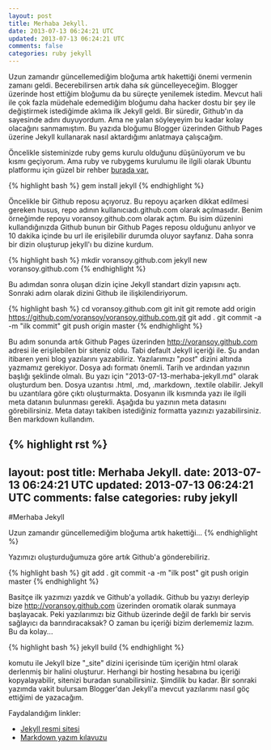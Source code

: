 ```yaml
---
layout: post
title: Merhaba Jekyll.
date: 2013-07-13 06:24:21 UTC
updated: 2013-07-13 06:24:21 UTC
comments: false
categories: ruby jekyll
---
```


Uzun zamandır güncellemediğim bloğuma artık hakettiği önemi vermenin zamanı geldi. Becerebilirsen artık daha sık güncelleyeceğim. Blogger üzerinde host ettiğim bloğumu da bu süreçte yenilemek istedim. Mevcut hali ile çok fazla müdehale edemediğim bloğumu daha hacker dostu bir şey ile değiştirmek istediğimde aklıma ilk Jekyll geldi. Bir süredir, Github'ın da sayesinde adını duyuyordum. Ama ne yalan söyleyeyim bu kadar kolay olacağını sanmamıştım. Bu yazıda bloğumu Blogger üzerinden Github Pages üzerine Jekyll kullanarak nasıl aktardığımı anlatmaya çalışcağım.

Öncelikle sisteminizde ruby gems kurulu olduğunu düşünüyorum ve bu kısmı geçiyorum. Ama ruby ve rubygems kurulumu ile ilgili olarak Ubuntu platformu için güzel bir rehber [burada var.](https://help.ubuntu.com/community/RubyOnRails/ "Ruby installation on Ubuntu")

{% highlight bash %}
gem install jekyll
{% endhighlight %}

Öncelikle bir Github reposu açıyoruz. Bu repoyu açarken dikkat edilmesi gereken husus, repo adının kullanıcıadı.github.com olarak açılmasıdır. Benim örneğimde repoyu voransoy.github.com olarak açtım. Bu isim düzenini kullandığınızda Github bunun bir Github Pages reposu olduğunu anlıyor ve 10 dakika içinde bu url ile erişilebilir durumda oluyor sayfanız. Daha sonra bir dizin oluşturup jekyll'ı bu dizine kurdum.

{% highlight bash %}
mkdir voransoy.github.com
jekyll new voransoy.github.com
{% endhighlight %}

Bu adımdan sonra oluşan dizin içine Jekyll standart dizin yapısını açtı. Sonraki adım olarak dizini Github ile ilişkilendiriyorum.

{% highlight bash %}
cd voransoy.github.com
git init
git remote add origin https://github.com/voransoy/voransoy.github.com.git
git add .
git commit -a -m "ilk commit"
git push origin master
{% endhighlight %}

Bu adım sonunda artık Github Pages üzerinden http://voransoy.github.com adresi ile erişilebilen bir siteniz oldu. Tabi default Jekyll içeriği ile. Şu andan itibaren yeni blog yazılarını yazabiliriz. Yazılarımızı "_post_" dizini altında yazmamız gerekiyor. Dosya adı formatı önemli. Tarih ve ardından yazının başlığı şeklinde olmalı. Bu yazı için "2013-07-13-merhaba-jekyll.md" olarak oluşturdum ben. Dosya uzantısı .html, .md, .markdown, .textile olabilir. Jekyll bu uzantılara göre çıktı oluşturmakta. Dosyanın ilk kısmında yazı ile ilgili meta datanın bulunması gerekli. Aşağıda bu yazının meta datasını görebilirsiniz. Meta datayı takiben istediğiniz formatta yazınızı yazabilirsiniz. Ben markdown kullandım.

{% highlight rst %}
---
layout: post
title: Merhaba Jekyll.
date: 2013-07-13 06:24:21 UTC
updated: 2013-07-13 06:24:21 UTC
comments: false
categories: ruby jekyll
---

#Merhaba Jekyll

Uzun zamandır güncellemediğim bloğuma artık hakettiği...
{% endhighlight %}

Yazımızı oluşturduğumuza göre artık Github'a gönderebiliriz.

{% highlight bash %}
git add .
git commit -a -m "ilk post"
git push origin master
{% endhighlight %}

Basitçe ilk yazımızı yazdık ve Github'a yolladık. Github bu yazıyı derleyip bize http://voransoy.github.com üzerinden oromatik olarak sunmaya başlayacak. Peki yazılarımızı biz Github üzerinde değil de farklı bir servis sağlayıcı da barındıracaksak? O zaman bu içeriği bizim derlememiz lazım. Bu da kolay...

{% highlight bash %}
jekyll build
{% endhighlight %}

komutu ile Jekyll bize "_site" dizini içerisinde tüm içeriğin html olarak derlenmiş bir halini oluşturur. Herhangi bir hosting hesabına bu içeriği kopyalayabilir, sitenizi buradan sunabilirsiniz. Şimdilik bu kadar. Bir sonraki yazımda vakit bulursam Blogger'dan Jekyll'a mevcut yazılarımı nasıl göç ettiğimi de yazacağım.

Faydalandığım linkler:
- [Jekyll resmi sitesi](http://jekyllrb.com/ "Jekyll")
- [Markdown yazım kılavuzu](http://daringfireball.net/projects/markdown/syntax "Markdown guide")





